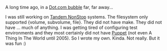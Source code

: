 A long time ago, in a [Dot.com
bubble](https://en.wikipedia.org/wiki/Dot-com_bubble) far, far away...

I was still working on [Tandem
NonStop](https://en.wikipedia.org/wiki/NonStop_(server_computers))
systems. The filesystem only supported {volume, subvolume, file}. They
did not have make. They did not have ... much of anything. I was
getting tired of configuring test environments and they most certainly
did not have [Puppet](https://en.wikipedia.org/wiki/Puppet_(software))
(not even A Thing In The World until 2005). So I wrote my
own. Kinda. Not really. But it was fun :)
